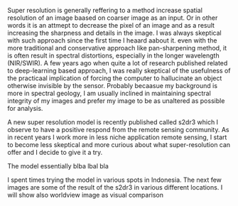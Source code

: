 Super resolution is generally reffering to a method increase spatial resolution of an image baased on coarser image as an input. Or in other words it is an attmept to decrease the pixel of an image and as a result increasing the sharpness and details in the image. I was always skeptical with such approach since the first time I heaard aabout it. even with the more traditional and conservative approach like pan-sharpening method, it is often result in spectral distortions, especially in the longer wavelength (NIR/SWIR). A few years ago when quite a lot of research published related to deep-learning based approach, I was really skeptical of the usefulness of the practicaal implication of forcing the computer to hallucinate an object otherwise invisible by the sensor. Probably becaasue my background is more in spectral geology, I am usually inclined in maintaining spectral integrity of my images and prefer my image to be as unaltered as possible for analysis.

A new super resolution model is recently published called s2dr3  which I observe to have a positive respond from the remote sensing community. As in recent years I work more in less niche application remote sensing, I start to become less skeptical and more curious about what super-resolution can offer and I decide to give it a try.

The model essentially blba lbal bla

I spent times trying the model in various spots in Indonesia. The next few images are some of the result of the s2dr3 in various different locations. I will show also worldview image as visual comparison
